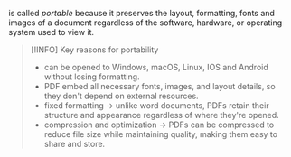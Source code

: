 is called _portable_ because it preserves the layout, formatting, fonts and images of a document regardless of the software, hardware, or operating system used to view it.

> [!INFO] Key reasons for portability
> - can be opened to Windows, macOS, Linux, IOS and Android without losing formatting.
> - PDF embed all necessary fonts, images, and layout details, so they don't depend on external resources.
> - fixed formatting -> unlike word documents, PDFs retain their structure and appearance regardless of where they're opened.
> - compression and optimization -> PDFs can be compressed to reduce file size while maintaining quality, making them easy to share and store.
